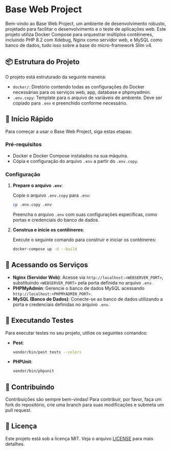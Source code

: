 # Base Web Project

Bem-vindo ao Base Web Project, um ambiente de desenvolvimento robusto, projetado para facilitar o desenvolvimento e o teste de aplicações web. Este projeto utiliza Docker Compose para orquestrar múltiplos contêineres, incluindo PHP 8.2 com Xdebug, Nginx como servidor web, e MySQL como banco de dados, tudo isso sobre a base do micro-framework Slim v4.

## 📦 Estrutura do Projeto

O projeto está estruturado da seguinte maneira:

- `docker/`: Diretório contendo todas as configurações do Docker necessárias para os serviços web, app, database e phpmyadmin.
- `.env.copy`: Template para o arquivo de variáveis de ambiente. Deve ser copiado para `.env` e preenchido conforme necessário.

## 🚀 Início Rápido

Para começar a usar o Base Web Project, siga estas etapas:

### Pré-requisitos

- Docker e Docker Compose instalados na sua máquina.
- Cópia e configuração do arquivo `.env` a partir do `.env.copy`.

### Configuração

1. **Prepare o arquivo `.env`**:

    Copie o arquivo `.env.copy` para `.env`:

    ```bash
    cp .env.copy .env
    ```

    Preencha o arquivo `.env` com suas configurações específicas, como portas e credenciais do banco de dados.

2. **Construa e inicie os contêineres**:

    Execute o seguinte comando para construir e iniciar os contêineres:

    ```bash
    docker-compose up -d --build
    ```

## 🔗 Acessando os Serviços

- **Nginx (Servidor Web)**: Acesse via `http://localhost:<WEBSERVER_PORT>`, substituindo `<WEBSERVER_PORT>` pela porta definida no arquivo `.env`.
- **PHPMyAdmin**: Gerencie o banco de dados MySQL acessando `http://localhost:<PHPMYADMIN_PORT>`.
- **MySQL (Banco de Dados)**: Conecte-se ao banco de dados utilizando a porta e credenciais definidas no arquivo `.env`.

## 🧪 Executando Testes

Para executar testes no seu projeto, utilize os seguintes comandos:

- **Pest**:

    ```bash
    vendor/bin/pest tests --colors
    ```

- **PHPUnit**:

    ```bash
    vendor/bin/phpunit
    ```

## 🤝 Contribuindo

Contribuições são sempre bem-vindas! Para contribuir, por favor, faça um fork do repositório, crie uma branch para suas modificações e submeta um pull request.

## 📄 Licença

Este projeto está sob a licença MIT. Veja o arquivo [LICENSE](LICENSE) para mais detalhes.

